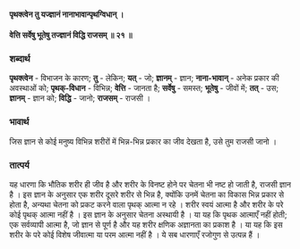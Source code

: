 #### पृथक्त्वेन तु यज्ज्ञानं नानाभावान्पृथग्विधान् ।
#### वेत्ति सर्वेषु भूतेषु तज्ज्ञानं विद्धि राजसम् ॥ २१ ॥

### शब्दार्थ

**पृथक्त्वेन** - विभाजन के कारण; **तु** - लेकिन; **यत्** - जो; **ज्ञानम्** - ज्ञान; **नाना-भावान्** - अनेक प्रकार की अवस्थाओं को; **पृथक्-विधान** - विभिन्न; **वेत्ति** - जानता है; **सर्वेषु** - समस्त; **भूतेषु** - जीवों में; **तत्** - उस; **ज्ञानम्** - ज्ञान को; **विद्धि** - जानो; **राजसम्** - राजसी ।

### भावार्थ

जिस ज्ञान से कोई मनुष्य विभिन्न शरीरों में भिन्न-भिन्न प्रकार का जीव देखता है, उसे तुम राजसी जानो ।

### तात्पर्य

यह धारणा कि भौतिक शरीर ही जीव है और शरीर के विनष्ट होने पर चेतना भी नष्ट हो जाती है, राजसी ज्ञान है । इस ज्ञान के अनुसार एक शरीर दूसरे शरीर से भिन्न है, क्योंकि उनमें चेतना का विकास भिन्न प्रकार से होता है, अन्यथा चेतना को प्रकट करने वाला पृथक् आत्मा न रहे । शरीर स्वयं आत्मा है और शरीर के परे कोई पृथक् आत्मा नहीं है । इस ज्ञान के अनुसार चेतना अस्थायी है । या यह कि पृथक आत्माएँ नहीं होती; एक सर्वव्यापी आत्मा है, जो ज्ञान से पूर्ण है और यह शरीर क्षणिक अज्ञानता का प्रकाश है । या यह कि इस शरीर के परे कोई विशेष जीवात्मा या परम आत्मा नहीं है । ये सब धारणाएँ रजोगुण से उत्पन्न हैं ।